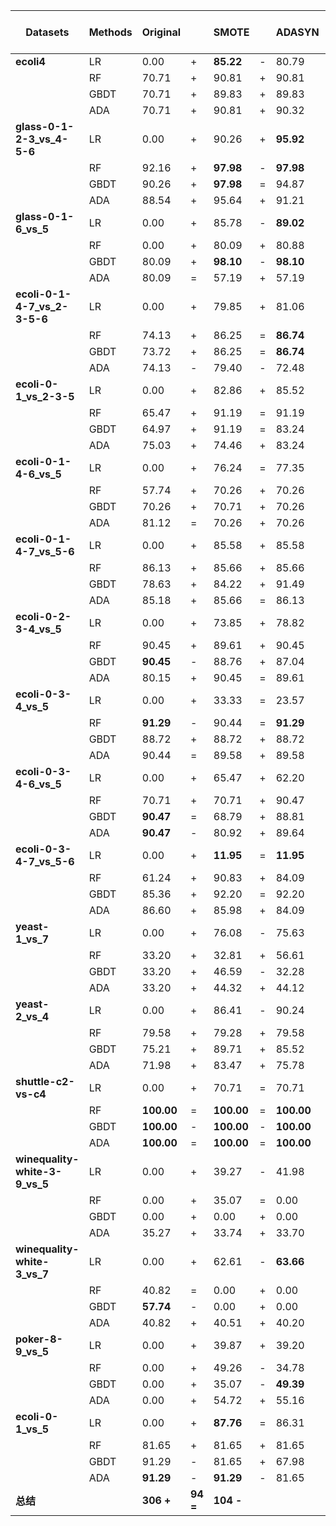 | Datasets                              | Methods | Original |    | SMOTE  |    | ADASYN |    | BSMOTE1 |    | BSMOTE2 |    | SMOTE+ENN |    | SMOTE+Tomek |    | MTGP-SMOTE Best | MTGP-SMOTE Mean | MTGP-SMOTE Std |
|---------------------------------------|---------|----------|----|--------|----|--------|----|---------|----|---------|----|-----------|----|-------------|----|-----------------|-----------------|----------------|
| **ecoli4**                            | LR      | 0.00     | +  | **85.22** | -  | 80.79  | -  | 82.08   | -  | 80.79   | -  | 81.43     | -  | **85.22**   | -  | 76.09           | 72.15           | 2.41           |
|                                       | RF      | 70.71    | +  | 90.81  | +  | 90.81  | +  | 90.81   | +  | **99.47** | = | 90.81     | +  | 90.81        | +  | 99.47           | 99.33           | 0.31           |
|                                       | GBDT    | 70.71    | +  | 89.83  | +  | 89.83  | +  | 98.41   | +  | 98.41   | +  | 89.83     | +  | 89.83        | +  | 99.47           | **98.56**       | 1.70           |
|                                       | ADA     | 70.71    | +  | 90.81  | +  | 90.32  | +  | **99.47** | - | 98.94   | -  | 90.81     | +  | 90.81        | +  | 99.47           | 97.55           | 3.07           |
| **glass-0-1-2-3_vs_4-5-6**            | LR      | 0.00     | +  | 90.26  | +  | **95.92** | - | 92.66   | +  | **95.92** | - | 90.26     | +  | 90.26        | +  | 95.92           | 95.21           | 1.30           |
|                                       | RF      | 92.16    | +  | **97.98** | - | **97.98** | - | 92.16   | +  | 93.67   | +  | 96.95     | =  | **97.98**     | -  | 100.00          | 97.18           | 0.76           |
|                                       | GBDT    | 90.26    | +  | **97.98** | = | 94.87  | +  | **97.98** | = | **97.98** | = | 96.95     | +  | **97.98**     | =  | 97.98           | 97.71           | 0.54           |
|                                       | ADA     | 88.54    | +  | 95.64  | +  | 91.21  | +  | 95.64   | +  | 90.26   | +  | 91.21     | +  | 93.67        | +  | 98.99           | **97.94**       | 0.87           |
| **glass-0-1-6_vs_5**                  | LR      | 0.00     | +  | 85.78  | -  | **89.02** | - | 85.78   | -  | 78.91   | -  | 83.55     | -  | 85.78        | -  | 75.24           | 28.68           | 13.30          |
|                                       | RF      | 0.00     | +  | 80.09  | +  | 80.88  | =  | 80.09   | +  | 57.74   | +  | 80.88     | =  | 80.09        | +  | 99.05           | **85.68**       | 13.92          |
|                                       | GBDT    | 80.09    | +  | **98.10** | - | **98.10** | - | **98.10** | - | **98.10** | - | 57.19     | +  | **98.10**     | -  | 99.05           | 90.46           | 15.52          |
|                                       | ADA     | 80.09    | =  | 57.19  | +  | 57.19  | +  | 57.19   | +  | **99.05** | - | 57.19     | +  | 57.19        | +  | 99.05           | 71.10           | 25.63          |
| **ecoli-0-1-4-7_vs_2-3-5-6**          | LR      | 0.00     | +  | 79.85  | +  | 81.06  | +  | 82.82   | +  | 83.41   | +  | 76.77     | +  | 79.85        | +  | 90.62           | **87.20**       | 2.08           |
|                                       | RF      | 74.13    | +  | 86.25  | =  | **86.74** | = | **86.74** | = | **86.74** | = | 79.85     | +  | 79.85        | +  | 87.71           | 82.48           | 6.32           |
|                                       | GBDT    | 73.72    | +  | 86.25  | =  | **86.74** | - | 86.25   | =  | 86.25   | =  | 79.85     | +  | 85.27        | =  | 87.71           | 83.75           | 4.13           |
|                                       | ADA     | 74.13    | -  | 79.40  | -  | 72.48  | +  | 79.85   | -  | 85.27   | -  | 64.83     | +  | 79.40        | -  | 87.23           | 73.60           | 4.83           |
| **ecoli-0-1_vs_2-3-5**                | LR      | 0.00     | +  | 82.86  | +  | 85.52  | =  | 83.76   | +  | 84.64   | =  | 82.86     | +  | 82.86        | +  | 89.78           | **86.13**       | 2.16           |
|                                       | RF      | 65.47    | +  | 91.19  | =  | 91.19  | =  | 91.19   | =  | **91.89** | - | 90.49     | +  | 91.19        | =  | 91.89           | 90.34           | 2.93           |
|                                       | GBDT    | 64.97    | +  | 91.19  | =  | 83.24  | +  | 91.19   | =  | **91.89** | - | 82.60     | +  | 91.19        | =  | 91.89           | 88.63           | 3.85           |
|                                       | ADA     | 75.03    | +  | 74.46  | +  | 83.24  | +  | 83.24   | +  | **91.89** | - | 91.19     | =  | 83.24        | +  | 91.89           | 87.22           | 5.36           |
| **ecoli-0-1-4-6_vs_5**                | LR      | 0.00     | +  | 76.24  | =  | 77.35  | -  | **85.23** | - | 83.97   | -  | 76.24     | =  | 76.24        | =  | 84.61           | 76.67           | 1.94           |
|                                       | RF      | 57.74    | +  | 70.26  | +  | 70.26  | +  | 57.36   | +  | 81.12   | =  | 70.71     | +  | 70.26        | +  | 90.70           | **81.75**       | 2.44           |
|                                       | GBDT    | 70.26    | +  | 70.71  | +  | 70.26  | +  | 57.36   | +  | **81.12** | = | 70.26     | +  | 70.71        | +  | 91.29           | 79.87           | 5.19           |
|                                       | ADA     | 81.12    | =  | 70.26  | +  | 70.26  | +  | 70.26   | +  | 81.12   | =  | **91.29** | -  | 70.26        | +  | 90.70           | 81.67           | 3.64           |
| **ecoli-0-1-4-7_vs_5-6**              | LR      | 0.00     | +  | 85.58  | +  | 85.58  | +  | **86.68** | = | **86.68** | = | 85.02     | +  | 85.58        | +  | 88.85           | 86.65           | 1.18           |
|                                       | RF      | 86.13    | +  | 85.66  | +  | 85.66  | +  | 85.18   | +  | **93.03** | - | 85.66     | +  | 85.66        | +  | 93.03           | 92.31           | 0.37           |
|                                       | GBDT    | 78.63    | +  | 84.22  | +  | 91.49  | +  | 84.70   | +  | **92.52** | - | 92.00     | =  | 84.22        | +  | 92.52           | 91.98           | 0.54           |
|                                       | ADA     | 85.18    | +  | 85.66  | =  | 86.13  | =  | 86.13   | =  | 85.18   | +  | 85.66     | =  | 85.66        | =  | 93.54           | **88.07**       | 4.04           |
| **ecoli-0-2-3-4_vs_5**                | LR      | 0.00     | +  | 73.85  | +  | 78.82  | =  | 71.35   | +  | 61.55   | +  | **85.28** | -  | 73.85        | +  | 85.28           | 78.80           | 2.96           |
|                                       | RF      | 90.45    | +  | 89.61  | +  | 90.45  | +  | 80.90   | +  | 90.45   | +  | 91.29     | -  | 89.61        | +  | 100.00          | **91.80**       | 3.05           |
|                                       | GBDT    | **90.45** | - | 88.76  | +  | 87.04  | +  | 67.42   | +  | 78.62   | +  | 81.65     | +  | 88.76        | +  | 98.16           | 89.84           | 2.47           |
|                                       | ADA     | 80.15    | +  | 90.45  | =  | 89.61  | +  | 90.45   | =  | 89.61   | +  | 90.45     | =  | 90.45        | =  | 100.00          | **92.15**       | 3.65           |
| **ecoli-0-3-4_vs_5**                  | LR      | 0.00     | +  | 33.33  | =  | 23.57  | +  | 36.00   | -  | 38.49   | -  | **40.82** | -  | 33.33        | =  | 40.82           | 32.67           | 5.14           |
|                                       | RF      | **91.29** | - | 90.44  | =  | **91.29** | - | 70.71   | +  | **91.29** | - | 90.44     | =  | 90.44        | =  | 99.07           | 90.76           | 2.32           |
|                                       | GBDT    | 88.72    | +  | 88.72  | +  | 88.72  | +  | 70.05   | +  | 87.84   | +  | 87.84     | +  | 88.72        | +  | 91.29           | **89.23**       | 1.25           |
|                                       | ADA     | 90.44    | =  | 89.58  | +  | 89.58  | +  | 89.58   | +  | 90.44   | =  | 89.58     | +  | 89.58        | +  | 100.00          | **91.68**       | 3.58           |
| **ecoli-0-3-4-6_vs_5**                | LR      | 0.00     | +  | 65.47  | +  | 62.20  | +  | 56.69   | +  | 48.80   | +  | **81.83** | -  | 65.47        | +  | 82.38           | 74.27           | 3.85           |
|                                       | RF      | 70.71    | +  | 70.71  | +  | 90.47  | +  | 70.71   | +  | 91.29   | -  | 81.65     | +  | 70.71        | +  | 100.00          | **91.75**       | 3.02           |
|                                       | GBDT    | **90.47** | = | 68.79  | +  | 88.81  | +  | 70.08   | +  | **90.47** | = | 68.14     | +  | 68.79        | +  | 91.29           | 90.08           | 1.08           |
|                                       | ADA     | **90.47** | - | 80.92  | +  | 89.64  | +  | **90.47** | - | 87.97   | +  | 57.74     | +  | 80.92        | +  | 99.10           | 89.73           | 2.90           |
| **ecoli-0-3-4-7_vs_5-6**              | LR          | 0.00          | +  | **11.95** | =  | **11.95**  | =  | **11.95**   | =  | **11.95**   | =  | **11.95**      | =  | **11.95**        | =  | **11.95**  | **11.95** | 0.00      |
|                                       | RF          | 61.24         | +  | 90.83     | +  | 84.09      | +  | 92.87       | +  | **99.28**   | -  | 90.83           | +  | 90.83            | +  | 93.54      | 92.81     | 1.75      |
|                                       | GBDT        | 85.36         | +  | 92.20     | =  | 92.20      | =  | **92.87**   | -  | 92.20       | =  | 92.20           | =  | 90.83            | +  | 93.54      | 90.51     | 3.56      |
|                                | ADA         | 86.60         | +  | 85.98     | +  | 84.09      | +  | 85.36       | +  | **92.20**   | =  | **92.20**       | =  | 85.36            | +  | 93.54      | 90.99     | 3.43      |
| **yeast-1_vs_7**               | LR          | 0.00          | +  | 76.08     | -  | 75.63      | -  | 75.63       | -  | **79.24**   | -  | 72.60           | -  | 76.08            | -  | 77.76      | 70.96     | 2.47      |
|                                | RF          | 33.20         | +  | 32.81     | +  | 56.61      | =  | 0.00        | +  | 32.15       | +  | 44.70           | +  | 32.94            | +  | 70.37      | **57.04** | 7.22      |
|                                | GBDT        | 33.20         | +  | 46.59     | -  | 32.28      | +  | 32.42       | +  | 32.15       | +  | **69.14**       | -  | 32.68            | +  | 54.75      | 47.63     | 4.77      |
|                                | ADA         | 33.20         | +  | 44.32     | +  | 44.12      | +  | 31.34       | +  | 42.53       | +  | **62.12**       | -  | 44.89            | +  | 69.76      | 58.82     | 6.44      |
| **yeast-2_vs_4**               | LR          | 0.00          | +  | 86.41     | -  | 90.24      | -  | **91.03**   | -  | 89.04       | -  | 85.63           | -  | 86.41            | -  | 85.24      | 83.29     | 1.79      |
|                                | RF          | 79.58         | +  | 79.28     | +  | 79.58      | +  | 75.50       | +  | 89.02       | +  | 91.65           | +  | 79.28            | +  | 94.49      | **92.71** | 1.62      |
|                                | GBDT        | 75.21         | +  | 89.71     | +  | 85.52      | +  | 92.38       | +  | 78.98       | +  | 88.67           | +  | 89.71            | +  | 95.99      | **94.08** | 1.19      |
|                                | ADA         | 71.98         | +  | 83.47     | +  | 75.78      | +  | 82.84       | +  | **91.65**   | -  | 86.52           | +  | 83.47            | +  | 94.11      | 89.14     | 3.68      |
| **shuttle-c2-vs-c4**           | LR          | 0.00          | +  | 70.71     | =  | 70.71      | =  | 0.00        | +  | 0.00        | +  | 70.71           | =  | 70.71            | =  | **100.00** | 75.16     | 18.95     |
|                                | RF          | **100.00**    | =  | **100.00**| =  | **100.00** | =  | **100.00**  | =  | **100.00**  | =  | **100.00**      | =  | **100.00**       | =  | 100.00     | **100.00**| 0.00      |
|                                | GBDT        | **100.00**    | -  | **100.00**| -  | **100.00** | -  | **100.00**  | -  | **100.00**  | -  | **100.00**      | -  | **100.00**       | -  | 100.00     | 99.64     | 0.61      |
|                                | ADA         | **100.00**    | =  | **100.00**| =  | **100.00** | =  | **100.00**  | =  | **100.00**  | =  | **100.00**      | =  | **100.00**       | =  | 100.00     | 99.82     | 0.47      |
| **winequality-white-3-9_vs_5** | LR          | 0.00          | +  | 39.27     | -  | 41.98      | -  | 36.47       | -  | **43.84**   | -  | 31.96           | -  | 39.27            | -  | 45.19      | 24.01     | 8.75      |
|                                | RF          | 0.00          | +  | 35.07     | =  | 0.00       | +  | 0.00        | +  | 0.00        | +  | 0.00            | +  | 35.07            | =  | 60.74      | **42.68** | 11.98     |
|                                | GBDT        | 0.00          | +  | 0.00      | +  | 0.00       | +  | 0.00        | +  | 0.00        | +  | 0.00            | +  | 0.00             | +  | 49.60      | **37.52** | 12.27     |
|                                | ADA         | 35.27         | +  | 33.74     | +  | 33.70      | +  | 0.00        | +  | 0.00        | +  | **46.32**       | +  | 33.66            | +  | 60.82      | 44.95     | 12.50     |
| **winequality-white-3_vs_7**   | LR          | 0.00          | +  | 62.61     | -  | **63.66**  | -  | 50.25       | -  | 48.07       | -  | 62.31           | -  | 62.61            | -  | 44.38      | 37.98     | 4.62      |
|                                | RF          | 40.82         | =  | 0.00      | +  | 0.00       | +  | 0.00        | +  | 0.00        | +  | 0.00            | +  | 0.00             | +  | 70.44      | **50.50** | 10.98     |
|                                | GBDT        | **57.74**     | -  | 0.00      | +  | 0.00       | +  | 0.00        | +  | 0.00        | +  | 56.30           | =  | 0.00             | +  | 57.63      | 47.36     | 8.64      |
|                                | ADA         | 40.82         | +  | 40.51     | +  | 40.20      | +  | 40.44       | +  | 0.00        | +  | 39.81           | +  | 0.00             | +  | 70.04      | **53.55** | 9.86      |
| **poker-8-9_vs_5**             | LR          | 0.00          | +  | 39.87     | +  | 39.20      | +  | 39.46       | +  | 39.15       | +  | 38.52           | +  | 39.87            | +  | 47.75      | **45.84** | 1.13      |
|                                | RF          | 0.00          | +  | 49.26     | -  | 34.78      | +  | **49.55**   | -  | 49.01       | -  | 34.72           | +  | 49.26            | -  | 49.76      | 32.35     | 13.83     |
|                                | GBDT        | 0.00          | +  | 35.07     | -  | **49.39**  | -  | 35.18       | -  | 34.89       | +  | 34.83           | +  | 35.07            | -  | 60.33      | 39.19     | 7.36      |
|                                | ADA         | 0.00          | +  | 54.72     | +  | 55.16      | +  | **55.27**   | +  | 45.22       | +  | 54.38           | +  | 54.72            | +  | 56.69      | 52.63     | 4.91      |
| **ecoli-0-1_vs_5**             | LR          | 0.00          | +  | **87.76** | =  | 86.31      | +  | 86.31       | +  | 85.58       | +  | 87.04           | =  | **87.76**        | =  | 88.48      | 87.36     | 0.95      |
|                                | RF          | 81.65         | +  | 81.65     | +  | 81.65      | +  | 81.65       | +  | 81.65       | +  | **91.29**       | -  | 81.65            | +  | 91.29      | 90.63     | 0.16      |
|                                | GBDT        | 91.29         | -  | 81.65     | +  | 67.98      | +  | 81.65       | +  | 70.71       | +  | **99.24**       | -  | 81.65            | +  | 99.24      | 87.79     | 6.24      |
|                                | ADA         | **91.29**     | -  | **91.29** | -  | 81.65      | +  | 81.65       | +  | 81.65       | +  | 81.65           | +  | **91.29**        | -  | **100.00** | 89.70     | 5.83      |
| **总结**                       |             | **306 +**     | **94 =** | **104 -** |    |            |    |             |    |             |    |               |    |                  |    |             |            |           |
